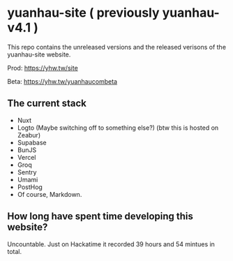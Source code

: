 # yuanhau-site ( previously yuanhau-v4.1 )

This repo contains the unreleased versions and the released verisons of the yuanhau-site website.

Prod: https://yhw.tw/site

Beta: https://yhw.tw/yuanhaucombeta

## The current stack

- Nuxt
- Logto (Maybe switching off to something else?) (btw this is hosted on Zeabur)
- Supabase
- BunJS
- Vercel
- Groq
- Sentry
- Umami
- PostHog
- Of course, Markdown.

## How long have spent time developing this website?

Uncountable. Just on Hackatime it recorded 39 hours and 54 mintues in total.
